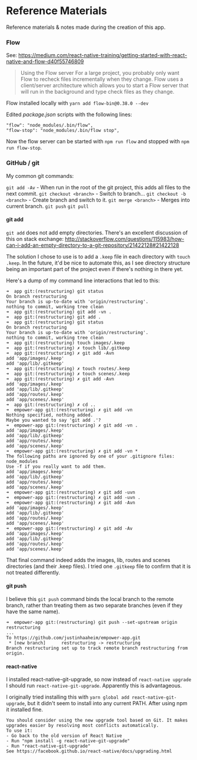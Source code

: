 # Reference Materials

Reference materials & notes made during the creation of this app.

### Flow
See: https://medium.com/react-native-training/getting-started-with-react-native-and-flow-d40f55746809

> Using the Flow server
> For a large project, you probably only want Flow to recheck files incrementally when they change. Flow uses a client/server architecture which allows you to start a Flow server that will run in the background and type check files as they change.

Flow installed locally with `yarn add flow-bin@0.38.0 --dev`

Edited *package.json* scripts with the following lines:

```
"flow": "node_modules/.bin/flow",
"flow-stop": "node_modules/.bin/flow stop",
```

Now the flow server can be started with `npm run flow` and stopped with `npm run flow-stop`.


### GitHub / git

My common git commands:

`git add -Av` - When run in the root of the git project, this adds all files to the next commit.
`git checkout <branch>` - Switch to branch...
`git checkout -b <branch>` - Create branch <branch> and switch to it.
`git merge <branch>` - Merges <branch> into current branch.
`git push`
`git pull`



#### git add

`git add` does not add empty directories. There's an excellent discussion of this on stack exchange: http://stackoverflow.com/questions/115983/how-can-i-add-an-empty-directory-to-a-git-repository/21422128#21422128

The solution I chose to use is to add a `.keep` file in each directory with `touch .keep`. In the future, it'd be nice to automate this, as I see directory structure being an important part of the project even if there's nothing in there yet.

Here's a dump of my command line interactions that led to this:
```
➜  app git:(restructuring) git status
On branch restructuring
Your branch is up-to-date with 'origin/restructuring'.
nothing to commit, working tree clean
➜  app git:(restructuring) git add -vn .
➜  app git:(restructuring) git add .
➜  app git:(restructuring) git status
On branch restructuring
Your branch is up-to-date with 'origin/restructuring'.
nothing to commit, working tree clean
➜  app git:(restructuring) touch images/.keep
➜  app git:(restructuring) ✗ touch lib/.gitkeep
➜  app git:(restructuring) ✗ git add -Avn
add 'app/images/.keep'
add 'app/lib/.gitkeep'
➜  app git:(restructuring) ✗ touch routes/.keep
➜  app git:(restructuring) ✗ touch scenes/.keep
➜  app git:(restructuring) ✗ git add -Avn
add 'app/images/.keep'
add 'app/lib/.gitkeep'
add 'app/routes/.keep'
add 'app/scenes/.keep'
➜  app git:(restructuring) ✗ cd ..
➜  empower-app git:(restructuring) ✗ git add -vn
Nothing specified, nothing added.
Maybe you wanted to say 'git add .'?
➜  empower-app git:(restructuring) ✗ git add -vn .
add 'app/images/.keep'
add 'app/lib/.gitkeep'
add 'app/routes/.keep'
add 'app/scenes/.keep'
➜  empower-app git:(restructuring) ✗ git add -vn *
The following paths are ignored by one of your .gitignore files:
node_modules
Use -f if you really want to add them.
add 'app/images/.keep'
add 'app/lib/.gitkeep'
add 'app/routes/.keep'
add 'app/scenes/.keep'
➜  empower-app git:(restructuring) ✗ git add -uvn
➜  empower-app git:(restructuring) ✗ git add -uvn .
➜  empower-app git:(restructuring) ✗ git add -Avn
add 'app/images/.keep'
add 'app/lib/.gitkeep'
add 'app/routes/.keep'
add 'app/scenes/.keep'
➜  empower-app git:(restructuring) ✗ git add -Av
add 'app/images/.keep'
add 'app/lib/.gitkeep'
add 'app/routes/.keep'
add 'app/scenes/.keep'
```

That final command indeed adds the images, lib, routes and scenes directories (and their .keep files). I tried one `.gitkeep` file to confirm that it is not treated differently.

#### git push

I believe this `git push` command binds the local branch to the remote branch, rather than treating them as two separate branches (even if they have the same name).

```
➜  empower-app git:(restructuring) git push --set-upstream origin restructuring
...
To https://github.com/justinhaaheim/empower-app.git
 * [new branch]      restructuring -> restructuring
Branch restructuring set up to track remote branch restructuring from origin.
```


#### react-native

I installed react-native-git-upgrade, so now instead of `react-native upgrade` I should run `react-native-git-upgrade`. Apparently this is advantageous.

I originally tried installing this with `yarn global add react-native-git-upgrade`, but it didn't seem to install into any current PATH. After using npm it installed fine.

```
You should consider using the new upgrade tool based on Git. It makes upgrades easier by resolving most conflicts automatically.
To use it:
- Go back to the old version of React Native
- Run "npm install -g react-native-git-upgrade"
- Run "react-native-git-upgrade"
See https://facebook.github.io/react-native/docs/upgrading.html
```
